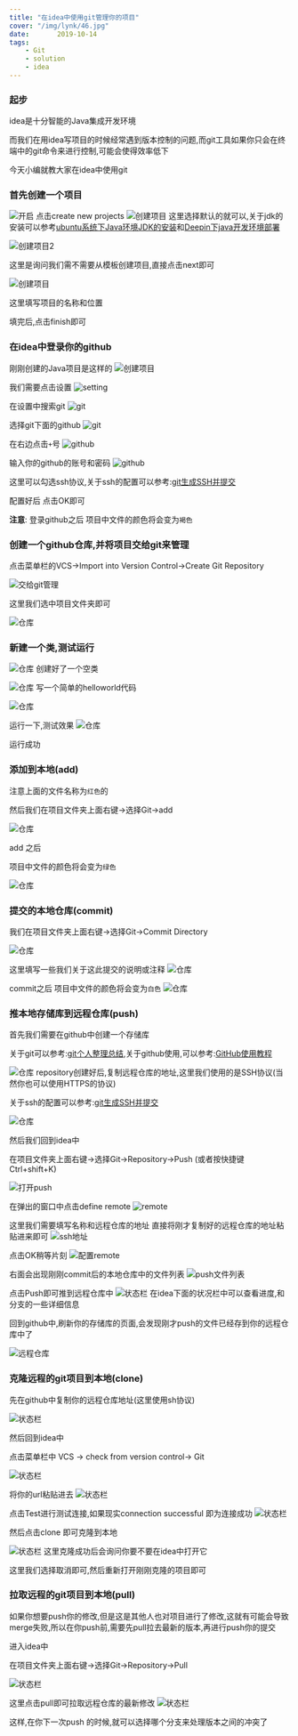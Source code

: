 ```yaml
---
title: "在idea中使用git管理你的项目"
cover: "/img/lynk/46.jpg"
date:       2019-10-14
tags:
	- Git
	- solution
	- idea
---
```













### 起步
idea是十分智能的Java集成开发环境

而我们在用idea写项目的时候经常遇到版本控制的问题,而git工具如果你只会在终端中的git命令来进行控制,可能会使得效率低下

今天小编就教大家在idea中使用git

### 首先创建一个项目

![开启](/img/posts/git/idea_git/1.png)
点击create new projects
![创建项目](/img/posts/git/idea_git/2.png)
这里选择默认的就可以,关于jdk的安装可以参考[ubuntu系统下Java环境JDK的安装](https://victorfengming.gitee.io/2019/09/04/ubuntu-install-jdk/)和[Deepin下java开发环境部署](https://victorfengming.gitee.io/2019/09/04/deepin-install-jdk/)

![创建项目2](/img/posts/git/idea_git/3.png)

这里是询问我们需不需要从模板创建项目,直接点击next即可

![创建项目](/img/posts/git/idea_git/4.png)

这里填写项目的名称和位置

填完后,点击finish即可

### 在idea中登录你的github

刚刚创建的Java项目是这样的
![创建项目](/img/posts/git/idea_git/5.png)

我们需要点击设置
![setting](/img/posts/git/idea_git/6.png)

在设置中搜索git
![git](/img/posts/git/idea_git/7.png)

选择git下面的github
![git](/img/posts/git/idea_git/8.png)

在右边点击`+`号
![github](/img/posts/git/idea_git/9.png)

输入你的github的账号和密码
![github](/img/posts/git/idea_git/10.png)

这里可以勾选ssh协议,关于ssh的配置可以参考:[git生成SSH并提交](https://victorfengming.gitee.io/2019/08/19/github-generate-ssh/)

配置好后
点击OK即可

**注意**:
登录github之后
项目中文件的颜色将会变为`褐色`

### 创建一个github仓库,并将项目交给git来管理

点击菜单栏的VCS->Import into Version Control->Create Git Repository

![交给git管理](/img/posts/git/idea_git/11.png)

这里我们选中项目文件夹即可

![仓库](/img/posts/git/idea_git/12.png)


### 新建一个类,测试运行

![仓库](/img/posts/git/idea_git/13.png)
创建好了一个空类

![仓库](/img/posts/git/idea_git/14.png)
写一个简单的helloworld代码

![仓库](/img/posts/git/idea_git/15.png)

运行一下,测试效果
![仓库](/img/posts/git/idea_git/16.png)

运行成功
### 添加到本地(add)
注意上面的文件名称为`红色`的

然后我们在项目文件夹上面右键->选择Git->add

![仓库](/img/posts/git/idea_git/17.png)

add 之后

项目中文件的颜色将会变为`绿色`

![仓库](/img/posts/git/idea_git/18.png)

### 提交的本地仓库(commit)

我们在项目文件夹上面右键->选择Git->Commit Directory

![仓库](/img/posts/git/idea_git/19.png)

这里填写一些我们关于这此提交的说明或注释
![仓库](/img/posts/git/idea_git/20.png)

commit之后
项目中文件的颜色将会变为`白色`
![仓库](/img/posts/git/idea_git/21.png)

### 推本地存储库到远程仓库(push)

首先我们需要在github中创建一个存储库

关于git可以参考:[git个人整理总结](https://victorfengming.gitee.io/2019/08/21/progit-min/),关于github使用,可以参考:[GitHub使用教程](https://blog.csdn.net/nyist327/article/details/38900721)

![仓库](/img/posts/git/idea_git/23.png)
repository创建好后,复制远程仓库的地址,这里我们使用的是SSH协议(当然你也可以使用HTTPS的协议)

关于ssh的配置可以参考:[git生成SSH并提交](https://victorfengming.gitee.io/2019/08/19/github-generate-ssh/)

![仓库](/img/posts/git/idea_git/24.png)

然后我们回到idea中

在项目文件夹上面右键->选择Git->Repository->Push (或者按快捷键Ctrl+shift+K)

![打开push](/img/posts/git/idea_git/25.png)

在弹出的窗口中点击define remote
![remote](/img/posts/git/idea_git/26.png)

这里我们需要填写名称和远程仓库的地址
直接将刚才复制好的远程仓库的地址粘贴进来即可
![ssh地址](/img/posts/git/idea_git/27.png)

点击OK稍等片刻
![配置remote](/img/posts/git/idea_git/28.png)

右面会出现刚刚commit后的本地仓库中的文件列表
![push文件列表](/img/posts/git/idea_git/29.png)

点击Push即可推到远程仓库中
![状态栏](/img/posts/git/idea_git/30.png)
在idea下面的状况栏中可以查看进度,和分支的一些详细信息

回到github中,刷新你的存储库的页面,会发现刚才push的文件已经存到你的远程仓库中了

![远程仓库](/img/posts/git/idea_git/31.png)

### 克隆远程的git项目到本地(clone)

先在github中复制你的远程仓库地址(这里使用sh协议)

![状态栏](/img/posts/git/idea_git/32.png)

然后回到idea中

点击菜单栏中 VCS -> check from version control-> Git

![状态栏](/img/posts/git/idea_git/33.png)

将你的url粘贴进去
![状态栏](/img/posts/git/idea_git/34.png)

点击Test进行测试连接,如果现实connection successful 即为连接成功
![状态栏](/img/posts/git/idea_git/35.png)

然后点击clone 即可克隆到本地

![状态栏](/img/posts/git/idea_git/36.png)
这里克隆成功后会询问你要不要在idea中打开它

这里我们选择取消即可,然后重新打开刚刚克隆的项目即可

### 拉取远程的git项目到本地(pull)
如果你想要push你的修改,但是这是其他人也对项目进行了修改,这就有可能会导致merge失败,所以在你push前,需要先pull拉去最新的版本,再进行push你的提交

进入idea中

在项目文件夹上面右键->选择Git->Repository->Pull 

![状态栏](/img/posts/git/idea_git/37.png)

这里点击pull即可拉取远程仓库的最新修改
![状态栏](/img/posts/git/idea_git/38.png)

这样,在你下一次push 的时候,就可以选择哪个分支来处理版本之间的冲突了



